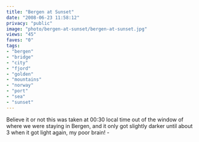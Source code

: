 ```yaml
---
title: "Bergen at Sunset"
date: "2008-06-23 11:58:12"
privacy: "public"
image: "photo/bergen-at-sunset/bergen-at-sunset.jpg"
views: "45"
faves: "0"
tags:
- "bergen"
- "bridge"
- "city"
- "fjord"
- "golden"
- "mountains"
- "norway"
- "port"
- "sea"
- "sunset"
---
```

Believe it or not this was taken at 00:30 local time out of the window of where we were staying in Bergen, and it only got slightly darker until about 3 when it got light again, my poor brain! - <a href="/photos/2008/06/23/bergen-at-sunset"></a>
